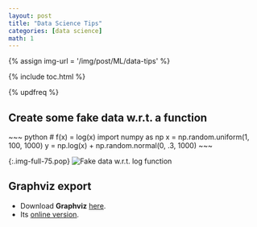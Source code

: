 ```yaml
---
layout: post
title: "Data Science Tips"
categories: [data science]
math: 1
---
```


{% assign img-url = '/img/post/ML/data-tips' %}

{% include toc.html %}

{% updfreq %}

## Create some fake data w.r.t. a function

<div class="columns-2" markdown="1">
~~~ python
# f(x) = log(x)
import numpy as np
x = np.random.uniform(1, 100, 1000)
y = np.log(x) + np.random.normal(0, .3, 1000)
~~~

{:.img-full-75.pop}
![Fake data w.r.t. log function]({{img-url}}/log_with_noise.png)
</div>

## Graphviz export

- Download **Graphviz** [here](https://graphviz.gitlab.io/download/). 
- Its [online version](http://webgraphviz.com/).
